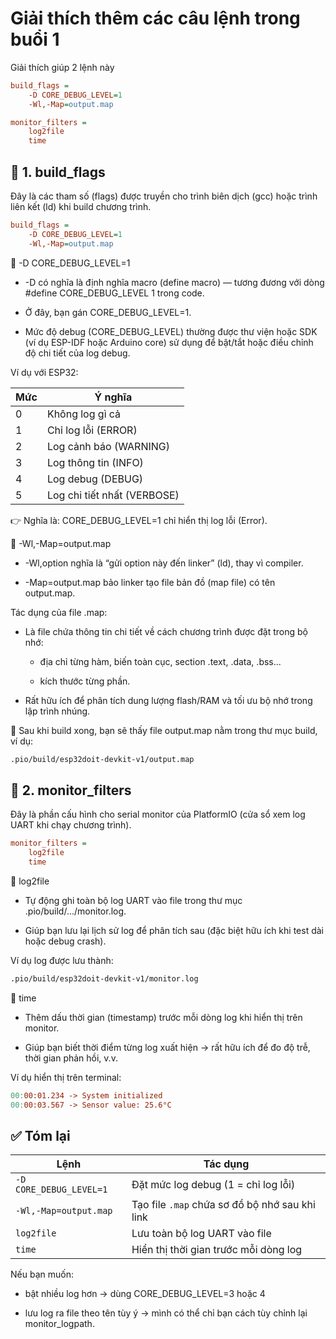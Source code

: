# Giải thích thêm các câu lệnh trong buổi 1

Giải thích giúp 2 lệnh này

```ini
build_flags = 
    -D CORE_DEBUG_LEVEL=1
    -Wl,-Map=output.map

monitor_filters = 
    log2file
    time
```

## 🧱 1. build_flags

Đây là các tham số (flags) được truyền cho trình biên dịch (gcc) hoặc trình liên kết (ld) khi build chương trình.

```ini
build_flags = 
    -D CORE_DEBUG_LEVEL=1
    -Wl,-Map=output.map
```

🔹 -D CORE_DEBUG_LEVEL=1

- -D có nghĩa là định nghĩa macro (define macro) — tương đương với dòng #define CORE_DEBUG_LEVEL 1 trong code.

- Ở đây, bạn gán CORE_DEBUG_LEVEL=1.

- Mức độ debug (CORE_DEBUG_LEVEL) thường được thư viện hoặc SDK (ví dụ ESP-IDF hoặc Arduino core) sử dụng để bật/tắt hoặc điều chỉnh độ chi tiết của log debug.

Ví dụ với ESP32:

| Mức | Ý nghĩa                     |
| --- | --------------------------- |
| 0   | Không log gì cả             |
| 1   | Chỉ log lỗi (ERROR)         |
| 2   | Log cảnh báo (WARNING)      |
| 3   | Log thông tin (INFO)        |
| 4   | Log debug (DEBUG)           |
| 5   | Log chi tiết nhất (VERBOSE) |

👉 Nghĩa là: CORE_DEBUG_LEVEL=1 chỉ hiển thị log lỗi (Error).

🔹 -Wl,-Map=output.map

- -Wl,option nghĩa là “gửi option này đến linker” (ld), thay vì compiler.

- -Map=output.map bảo linker tạo file bản đồ (map file) có tên output.map.

Tác dụng của file .map:

- Là file chứa thông tin chi tiết về cách chương trình được đặt trong bộ nhớ:

  - địa chỉ từng hàm, biến toàn cục, section .text, .data, .bss...

  - kích thước từng phần.

- Rất hữu ích để phân tích dung lượng flash/RAM và tối ưu bộ nhớ trong lập trình nhúng.

📁 Sau khi build xong, bạn sẽ thấy file output.map nằm trong thư mục build, ví dụ:

```bash
.pio/build/esp32doit-devkit-v1/output.map
```

## 🧩 2. monitor_filters

Đây là phần cấu hình cho serial monitor của PlatformIO (cửa sổ xem log UART khi chạy chương trình).

```ini
monitor_filters = 
    log2file
    time
```

🔹 log2file

- Tự động ghi toàn bộ log UART vào file trong thư mục .pio/build/.../monitor.log.

- Giúp bạn lưu lại lịch sử log để phân tích sau (đặc biệt hữu ích khi test dài hoặc debug crash).

Ví dụ log được lưu thành:

```bash
.pio/build/esp32doit-devkit-v1/monitor.log
```

🔹 time

- Thêm dấu thời gian (timestamp) trước mỗi dòng log khi hiển thị trên monitor.

- Giúp bạn biết thời điểm từng log xuất hiện → rất hữu ích để đo độ trễ, thời gian phản hồi, v.v.

Ví dụ hiển thị trên terminal:

```makefile
00:00:01.234 -> System initialized
00:00:03.567 -> Sensor value: 25.6°C
```

## ✅ Tóm lại

| Lệnh                    | Tác dụng                                       |
| ----------------------- | ---------------------------------------------- |
| `-D CORE_DEBUG_LEVEL=1` | Đặt mức log debug (1 = chỉ log lỗi)            |
| `-Wl,-Map=output.map`   | Tạo file `.map` chứa sơ đồ bộ nhớ sau khi link |
| `log2file`              | Lưu toàn bộ log UART vào file                  |
| `time`                  | Hiển thị thời gian trước mỗi dòng log          |

Nếu bạn muốn:

- bật nhiều log hơn → dùng CORE_DEBUG_LEVEL=3 hoặc 4

- lưu log ra file theo tên tùy ý → mình có thể chỉ bạn cách tùy chỉnh lại monitor_logpath.
